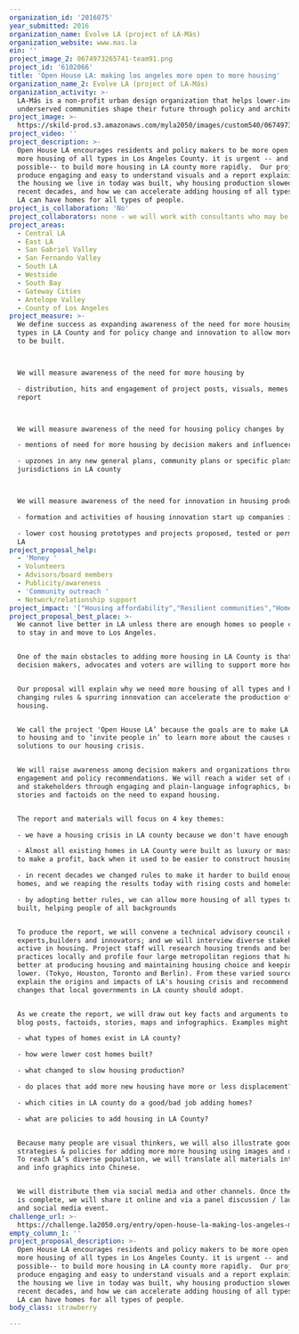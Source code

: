 ```yaml
---
organization_id: '2016075'
year_submitted: 2016
organization_name: Evolve LA (project of LA-Más)
organization_website: www.mas.la
ein: ''
project_image_2: 0674973265741-team91.png
project_id: '6102066'
title: 'Open House LA: making los angeles more open to more housing'
organization_name_2: Evolve LA (project of LA-Más)
organization_activity: >-
  LA-Más is a non-profit urban design organization that helps lower-income and
  underserved communities shape their future through policy and architecture.
project_image: >-
  https://skild-prod.s3.amazonaws.com/myla2050/images/custom540/0674973265741-team91.png
project_video: ''
project_description: >-
  Open House LA encourages residents and policy makers to be more open to adding
  more housing of all types in Los Angeles County. it is urgent -- and
  possible-- to build more housing in LA county more rapidly.  Our project will
  produce engaging and easy to understand visuals and a report explaining how
  the housing we live in today was built, why housing production slowed in
  recent decades, and how we can accelerate adding housing of all types so that
  LA can have homes for all types of people.
project_is_collaboration: 'No'
project_collaborators: none - we will work with consultants who may be organizations
project_areas:
  - Central LA
  - East LA
  - San Gabriel Valley
  - San Fernando Valley
  - South LA
  - Westside
  - South Bay
  - Gateway Cities
  - Antelope Valley
  - County of Los Angeles
project_measure: >-
  We define success as expanding awareness of the need for more housing of all
  types in LA County and for policy change and innovation to allow more housing
  to be built. 



  We will measure awareness of the need for more housing by 

  - distribution, hits and engagement of project posts, visuals, memes and
  report 



  We will measure awareness of the need for housing policy changes by

  - mentions of need for more housing by decision makers and influencers

  - upzones in any new general plans, community plans or specific plans in
  jurisdictions in LA county



  We will measure awareness of the need for innovation in housing production by

  - formation and activities of housing innovation start up companies in LA 

  - lower cost housing prototypes and projects proposed, tested or permitted in
  LA
project_proposal_help:
  - 'Money '
  - Volunteers
  - Advisors/board members
  - Publicity/awareness
  - 'Community outreach '
  - Network/relationship support
project_impact: '["Housing affordability","Resilient communities","Homelessness"]'
project_proposal_best_place: >-
  We cannot live better in LA unless there are enough homes so people can afford
  to stay in and move to Los Angeles. 


  One of the main obstacles to adding more housing in LA County is that too few
  decision makers, advocates and voters are willing to support more housing.  


  Our proposal will explain why we need more housing of all types and how
  changing rules & spurring innovation can accelerate the production of more
  housing. 


  We call the project 'Open House LA’ because the goals are to make LA more open
  to housing and to ‘invite people in’ to learn more about the causes of and
  solutions to our housing crisis. 


  We will raise awareness among decision makers and organizations through
  engagement and policy recommendations. We will reach a wider set of residents
  and stakeholders through engaging and plain-language infographics, brief
  stories and factoids on the need to expand housing. 


  The report and materials will focus on 4 key themes:

  - we have a housing crisis in LA county because we don't have enough housing 

  - Almost all existing homes in LA County were built as luxury or mass housing,
  to make a profit, back when it used to be easier to construct housing 

  - in recent decades we changed rules to make it harder to build enough new
  homes, and we reaping the results today with rising costs and homelessness

  - by adopting better rules, we can allow more housing of all types to be
  built, helping people of all backgrounds


  To produce the report, we will convene a technical advisory council of
  experts,builders and innovators; and we will interview diverse stakeholders
  active in housing. Project staff will research housing trends and best
  practices locally and profile four large metropolitan regions that have done
  better at producing housing and maintaining housing choice and keeping costs
  lower. (Tokyo, Houston, Toronto and Berlin). From these varied sources we will
  explain the origins and impacts of LA's housing crisis and recommend policy
  changes that local governments in LA county should adopt. 


  As we create the report, we will draw out key facts and arguments to share as
  blog posts, factoids, stories, maps and infographics. Examples might include:

  - what types of homes exist in LA county?

  - how were lower cost homes built?

  - what changed to slow housing production?

  - do places that add more new housing have more or less displacement?

  - which cities in LA county do a good/bad job adding homes?

  - what are policies to add housing in LA County?


  Because many people are visual thinkers, we will also illustrate good
  strategies & policies for adding more more housing using images and diagrams.
  To reach LA’s diverse population, we will translate all materials into Spanish
  and info graphics into Chinese. 


  We will distribute them via social media and other channels. Once the report
  is complete, we will share it online and via a panel discussion / launch event
  and social media event.
challenge_url: >-
  https://challenge.la2050.org/entry/open-house-la-making-los-angeles-more-open-to-more-housing
empty_column_1: ''
project_proposal_description: >-
  Open House LA encourages residents and policy makers to be more open to adding
  more housing of all types in Los Angeles County. it is urgent -- and
  possible-- to build more housing in LA county more rapidly.  Our project will
  produce engaging and easy to understand visuals and a report explaining how
  the housing we live in today was built, why housing production slowed in
  recent decades, and how we can accelerate adding housing of all types so that
  LA can have homes for all types of people.
body_class: strawberry

---
```


